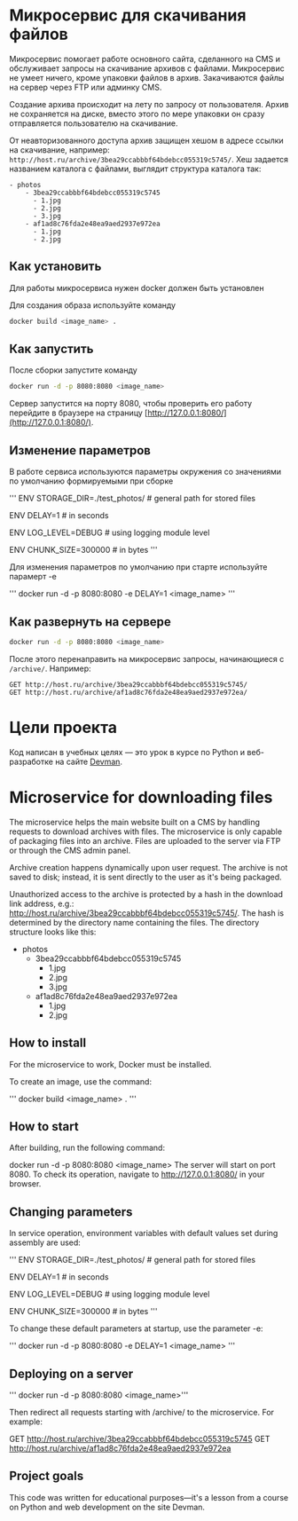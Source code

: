 # Микросервис для скачивания файлов

Микросервис помогает работе основного сайта, сделанного на CMS и обслуживает
запросы на скачивание архивов с файлами. Микросервис не умеет ничего, кроме упаковки файлов
в архив. Закачиваются файлы на сервер через FTP или админку CMS.

Создание архива происходит на лету по запросу от пользователя. Архив не сохраняется на диске, вместо этого по мере упаковки он сразу отправляется пользователю на скачивание.

От неавторизованного доступа архив защищен хешом в адресе ссылки на скачивание, например: `http://host.ru/archive/3bea29ccabbbf64bdebcc055319c5745/`. Хеш задается названием каталога с файлами, выглядит структура каталога так:

```
- photos
    - 3bea29ccabbbf64bdebcc055319c5745
      - 1.jpg
      - 2.jpg
      - 3.jpg
    - af1ad8c76fda2e48ea9aed2937e972ea
      - 1.jpg
      - 2.jpg
```


## Как установить

Для работы микросервиса нужен docker должен быть установлен

Для создания образа используйте команду

```bash
docker build <image_name> .
```

## Как запустить
После сборки запустите команду

```bash
docker run -d -p 8080:8080 <image_name>
```

Сервер запустится на порту 8080, чтобы проверить его работу перейдите в браузере на страницу [http://127.0.0.1:8080/](http://127.0.0.1:8080/).

## Изменение параметров

В работе сервиса используются параметры окружения со значениями по умолчанию формируемыми при сборке

'''
ENV STORAGE_DIR=./test_photos/ # general path for stored files

ENV DELAY=1 # in seconds

ENV LOG_LEVEL=DEBUG # using logging module level

ENV CHUNK_SIZE=300000 # in bytes
'''

Для изменения параметров по умолчанию при старте используйте парамерт -e

'''
docker run -d -p 8080:8080 -e DELAY=1 <image_name>
'''

## Как развернуть на сервере

```bash
docker run -d -p 8080:8080 <image_name>
```

После этого перенаправить на микросервис запросы, начинающиеся с `/archive/`. Например:

```
GET http://host.ru/archive/3bea29ccabbbf64bdebcc055319c5745/
GET http://host.ru/archive/af1ad8c76fda2e48ea9aed2937e972ea/
```

# Цели проекта

Код написан в учебных целях — это урок в курсе по Python и веб-разработке на сайте [Devman](https://dvmn.org).



# Microservice for downloading files
The microservice helps the main website built on a CMS by handling requests to download archives with files. The microservice is only capable of packaging files into an archive. Files are uploaded to the server via FTP or through the CMS admin panel.

Archive creation happens dynamically upon user request. The archive is not saved to disk; instead, it is sent directly to the user as it's being packaged.

Unauthorized access to the archive is protected by a hash in the download link address, e.g.: http://host.ru/archive/3bea29ccabbbf64bdebcc055319c5745/. The hash is determined by the directory name containing the files. The directory structure looks like this:


- photos
    - 3bea29ccabbbf64bdebcc055319c5745
      - 1.jpg
      - 2.jpg
      - 3.jpg
    - af1ad8c76fda2e48ea9aed2937e972ea
      - 1.jpg
      - 2.jpg

## How to install
For the microservice to work, Docker must be installed.

To create an image, use the command:

'''
docker build <image_name> .
'''

## How to start
After building, run the following command:


docker run -d -p 8080:8080 <image_name>
The server will start on port 8080. To check its operation, navigate to http://127.0.0.1:8080/ in your browser.

## Changing parameters
In service operation, environment variables with default values set during assembly are used:

'''
ENV STORAGE_DIR=./test_photos/ # general path for stored files

ENV DELAY=1 # in seconds

ENV LOG_LEVEL=DEBUG # using logging module level

ENV CHUNK_SIZE=300000 # in bytes
'''

To change these default parameters at startup, use the parameter -e:

'''
docker run -d -p 8080:8080 -e DELAY=1 <image_name>
'''

## Deploying on a server

'''
docker run -d -p 8080:8080 <image_name>'''

Then redirect all requests starting with /archive/ to the microservice. For example:


GET http://host.ru/archive/3bea29ccabbbf64bdebcc055319c5745
GET http://host.ru/archive/af1ad8c76fda2e48ea9aed2937e972ea


## Project goals
This code was written for educational purposes—it's a lesson from a course on Python and web development on the site Devman.